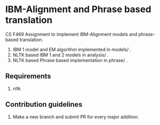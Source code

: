 # IBM-Alignment and Phrase based translation

CS F469 Assignment to implement IBM-Alignment models and phrase-based translation.

1. IBM 1 model and EM algorithm implemented in models/ .
2. NLTK based IBM 1 and 2 models in analysis/ .
3. NLTK based Phrase based implementation in phrase/ .


## Requirements
1. nltk

## Contribution guidelines
1. Make a new branch and submit PR for every major addition.
